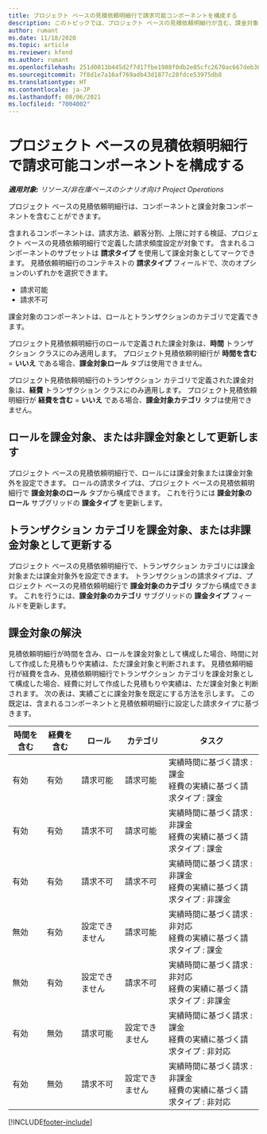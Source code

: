 ```yaml
---
title: プロジェクト ベースの見積依頼明細行で請求可能コンポーネントを構成する
description: このトピックでは、プロジェクト ベースの見積依頼明細行が含む、課金対象と課金対象外のコンポーネントに関する情報を提供します。
author: rumant
ms.date: 11/18/2020
ms.topic: article
ms.reviewer: kfend
ms.author: rumant
ms.openlocfilehash: 251d0013b445d2f7d17fbe1908f0db2e05cfc2670ac667deb363c98f608a2aef
ms.sourcegitcommit: 7f8d1e7a16af769adb43d1877c28fdce53975db8
ms.translationtype: HT
ms.contentlocale: ja-JP
ms.lasthandoff: 08/06/2021
ms.locfileid: "7004002"
---
```

# <a name="configure-the-chargeable-components-of-a-project-based-quote-line"></a>プロジェクト ベースの見積依頼明細行で請求可能コンポーネントを構成する

_**適用対象:** リソース/非在庫ベースのシナリオ向け Project Operations_

プロジェクト ベースの見積依頼明細行は、コンポーネントと課金対象コンポーネントを含むことができます。

含まれるコンポーネントは、請求方法、顧客分割、上限に対する検証、プロジェクト ベースの見積依頼明細行で定義した請求頻度設定が対象です。
含まれるコンポーネントのサブセットは **請求タイプ** を使用して課金対象としてマークできます。 見積依頼明細行のコンテキストの **請求タイプ** フィールドで、次のオプションのいずれかを選択できます。

   - 請求可能
   - 請求不可

課金対象のコンポーネントは、ロールとトランザクションのカテゴリで定義できます。

プロジェクト見積依頼明細行のロールで定義された課金対象は、**時間** トランザクション クラスにのみ適用します。 プロジェクト見積依頼明細行が **時間を含む** = **いいえ** である場合、**課金対象ロール** タブは使用できません。

プロジェクト見積依頼明細行のトランザクション カテゴリで定義された課金対象は、**経費** トランザクション クラスにのみ適用します。 プロジェクト見積依頼明細行が **経費を含む** = **いいえ** である場合、**課金対象カテゴリ** タブは使用できません。

## <a name="update-a-role-to-be-chargeable-or-non-chargeable"></a>ロールを課金対象、または非課金対象として更新します
プロジェクト ベースの見積依頼明細行で、ロールには課金対象または課金対象外を設定できます。 ロールの請求タイプは、プロジェクト ベースの見積依頼明細行で **課金対象のロール** タブから構成できます。 これを行うには **課金対象のロール** サブグリッドの **課金タイプ** を更新します。 

## <a name="update-a-transaction-category-to-be-chargeable-or-non-chargeable"></a>トランザクション カテゴリを課金対象、または非課金対象として更新する
プロジェクト ベースの見積依頼明細行で、トランザクション カテゴリには課金対象または課金対象外を設定できます。 トランザクションの請求タイプは、プロジェクト ベースの見積依頼明細行で **課金対象のカテゴリ** タブから構成できます。 これを行うには、**課金対象のカテゴリ** サブグリッドの **課金タイプ** フィールドを更新します。 

## <a name="resolve-chargeability"></a>課金対象の解決

見積依頼明細行が時間を含み、ロールを課金対象として構成した場合、時間に対して作成した見積もりや実績は、ただ課金対象と判断されます。
見積依頼明細行が経費を含み、見積依頼明細行でトランザクション カテゴリを課金対象として構成した場合、経費に対して作成した見積もりや実績は、ただ課金対象と判断されます。 次の表は、実績ごとに課金対象を既定にする方法を示します。 この既定は、含まれるコンポーネントと見積依頼明細行に設定した請求タイプに基づきます。

| 時間を含む | 経費を含む | ロール | カテゴリ | タスク​ |
| --- | --- | --- | --- | --- |
| 有効 | 有効 | 請求可能 | 請求可能 | 実績時間に基づく請求 : 課金 </br>経費の実績に基づく請求タイプ : 課金 |
| 有効 | 有効 | 請求不可 | 請求可能 | 実績時間に基づく請求 : 非課金 </br>経費の実績に基づく請求タイプ : 課金 |
| 有効 | 有効 | 請求不可 | 請求不可 | 実績時間に基づく請求 : 非課金 </br>経費の実績に基づく請求タイプ : 非課金 |
| 無効 | 有効 | 設定できません | 請求可能 | 実績時間に基づく請求 : 非対応 </br>経費の実績に基づく請求タイプ : 課金 |
| 無効 | 有効 | 設定できません | 請求不可 | 実績時間に基づく請求 : 非対応 </br>経費の実績に基づく請求タイプ : 非課金 |
| 有効 | 無効 | 請求可能 | 設定できません | 実績時間に基づく請求 : 課金 </br>経費の実績に基づく請求タイプ : 非対応 |
| 有効 | 無効 | 請求不可 | 設定できません | 実績時間に基づく請求 : 非課金 </br> 経費の実績に基づく請求タイプ : 非対応 |


[!INCLUDE[footer-include](../includes/footer-banner.md)]